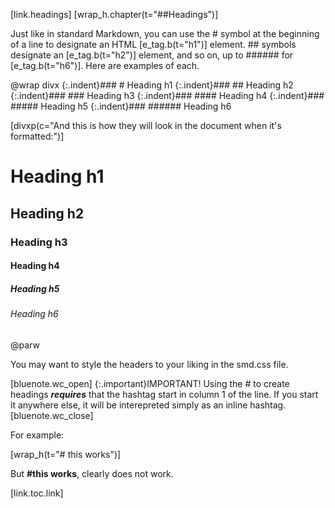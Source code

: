 [link.headings]
[wrap_h.chapter(t="##Headings")]

Just like in standard Markdown, you can use the # symbol at the beginning of a line to designate an HTML [e_tag.b(t="h1")] element. ## symbols designate an [e_tag.b(t="h2")] element, and so on, up to ###### for [e_tag.b(t="h6")]. Here are examples of each.

@wrap divx
{:.indent}### # Heading h1
{:.indent}### ## Heading h2
{:.indent}### ### Heading h3
{:.indent}### #### Heading h4
{:.indent}### ##### Heading h5
{:.indent}### ###### Heading h6

[divxp(c="And this is how they will look in the document when it's formatted:")]

# Heading h1
## Heading h2
### Heading h3
#### Heading h4
##### Heading h5
###### Heading h6
@parw

You may want to style the headers to your liking in the smd.css file.

[bluenote.wc_open]
{:.important}IMPORTANT! Using the # to create headings ***requires*** that the hashtag start in column 1 of the line. If you start it anywhere else, it will be interepreted simply as an inline hashtag.
[bluenote.wc_close]

For example:

[wrap_h(t="# this works")]

But **#this works**, clearly does not work.

[link.toc.link]

